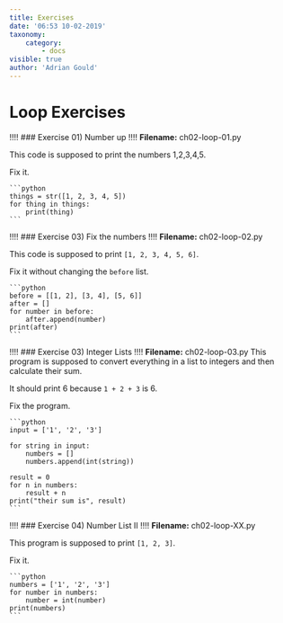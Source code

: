 ```yaml
---
title: Exercises
date: '06:53 10-02-2019'
taxonomy:
    category:
        - docs
visible: true
author: 'Adrian Gould'
---
```


# Loop Exercises

!!!! ### Exercise 01) Number up
!!!! **Filename:** ch02-loop-01.py

This code is supposed to print the numbers 1,2,3,4,5. 

Fix it.

    ```python
    things = str([1, 2, 3, 4, 5])
    for thing in things:
        print(thing)
    ```

!!!! ### Exercise 03) Fix the numbers
!!!! **Filename:** ch02-loop-02.py

This code is supposed to print `[1, 2, 3, 4, 5, 6]`. 

Fix it without changing the `before` list.

    ```python
    before = [[1, 2], [3, 4], [5, 6]]
    after = []
    for number in before:
        after.append(number)
    print(after)
    ```

!!!! ### Exercise 03) Integer Lists
!!!! **Filename:** ch02-loop-03.py
This program is supposed to convert everything in a list to integers and then calculate their sum. 

It should print 6 because `1 + 2 + 3` is 6.

Fix the program.

    ```python
    input = ['1', '2', '3']

    for string in input:
        numbers = []
        numbers.append(int(string))

    result = 0
    for n in numbers:
        result + n
    print("their sum is", result)
    ```

!!!! ### Exercise 04) Number List II
!!!! **Filename:** ch02-loop-XX.py

This program is supposed to print `[1, 2, 3]`. 

Fix it.

    ```python
    numbers = ['1', '2', '3']
    for number in numbers:
        number = int(number)
    print(numbers)
    ```
